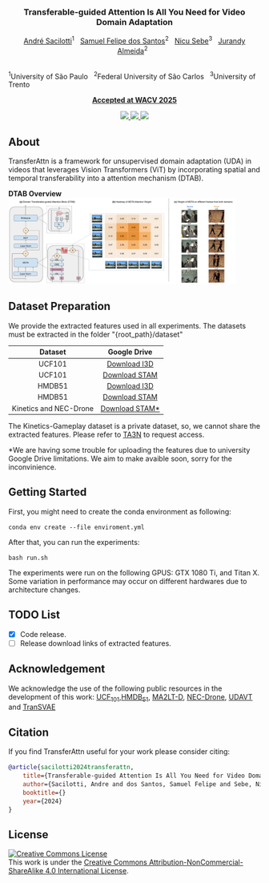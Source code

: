 <br />
<p align="center">
  
  <h3 align="center"><strong><br>Transferable-guided Attention Is All You Need for Video Domain Adaptation</strong></h3>

  <p align="center">
      <a href="https://scholar.google.com/citations?user=xBquKMgAAAAJ" target='_blank'>André Sacilotti</a><sup>1</sup>&nbsp;&nbsp;
      <a href="https://scholar.google.com/citations?user=QT362TYAAAAJ" target='_blank'> Samuel Felipe dos Santos</a><sup>2</sup>&nbsp;&nbsp;
      <a href="https://scholar.google.com/citations?user=stFCYOAAAAAJ" target='_blank'>Nicu Sebe</a><sup>3</sup>&nbsp;&nbsp;
      <a href="https://scholar.google.com/citations?user=VSc_vDMAAAAJ" target='_blank'>Jurandy Almeida</a><sup>2</sup>&nbsp;&nbsp;
</p>
    <br>
  <sup>1</sup>University of São Paulo&nbsp;&nbsp;
  <sup>2</sup>Federal University of São Carlos&nbsp;&nbsp;
  <sup>3</sup>University of Trento
  </p>
</p>

<p align="center">
 <a href="https://wacv2025.thecvf.com/" target='_blank'><b>Accepted at WACV 2025</b></a>
</p>

<p align="center">
  <a href="https://arxiv.org/abs/2407.01375" target='_blank'>
    <img src="https://img.shields.io/badge/Paper-%F0%9F%93%83-firebrick">
  </a>
  
  <a href="https://andre-sacilotti.github.io/transferattn-project-page/" target='_blank'>
    <img src="https://img.shields.io/badge/Project-%F0%9F%94%97-red">
  </a>
  

  <a href="" target='_blank'>
    <img src="https://visitor-badge.laobi.icu/badge?page_id=Andre-Sacilotti.transferattn-project-code">
  </a>
</p>

</p>

## About

 TransferAttn is a framework for unsupervised domain adaptation (UDA) in videos that leverages Vision Transformers (ViT) by incorporating spatial and temporal transferability into a attention mechanism (DTAB). 

<strong>DTAB Overview</strong> 
<img src="images/DTAB-1.png" width="90%">

## Dataset Preparation

We provide the extracted features used in all experiments. The datasets must be extracted in the folder "{root_path}/dataset"

| Dataset | Google Drive | 
| :-: | :-: |
| UCF101 | [Download I3D](https://drive.google.com/file/d/1GFxToYAoKsiu0_5liPm4xGSOF9C8GnSy) |
| UCF101 | [Download STAM](https://drive.google.com/file/d/1nwTBfX6bUPUGDijWF73AoVboK4jN4Mtf) |
| HMDB51 | [Download I3D](https://drive.google.com/file/d/1Q86XbWTt07SJysR45pcnocVhzJXq7E9j) | 
| HMDB51 | [Download STAM](https://drive.google.com/file/d/1MF1Axu0tV5WXZ9dofmkY57vq0_UfC4ce) | 
| Kinetics and NEC-Drone | [Download STAM*]() |

The Kinetics-Gameplay dataset is a private dataset, so, we cannot share the extracted features. Please refer to [TA3N](https://github.com/cmhungsteve/TA3N) to request access.

*We are having some trouble for uploading the features due to university Google Drive limitations. We aim to make avaible soon, sorry for the inconvinience.

## Getting Started

First, you might need to create the conda environment as following:

```shell
conda env create --file enviroment.yml
```

After that, you can run the experiments:

```shell
bash run.sh
```

The experiments were run on the following GPUS: GTX 1080 Ti, and Titan X. Some variation in performance may occur on different hardwares due to architecture changes.

## TODO List

- [x] Code release.
- [ ] Release download links of extracted features.

## Acknowledgement

We acknowledge the use of the following public resources in the development of this work: [UCF<sub>101</sub>](https://www.crcv.ucf.edu/data/UCF101.php),[HMDB<sub>51</sub>](https://serre-lab.clps.brown.edu/resource/hmdb-a-large-human-motion-database), [MA2LT-D](https://github.com/justchenpp/MA2L-TD), [NEC-Drone](https://github.com/jinwchoi/NEC-Drone-Dataset), [UDAVT](https://github.com/vturrisi/UDAVT) and [TranSVAE](https://github.com/ldkong1205/TranSVAE)


## Citation

If you find TransferAttn useful for your work please consider citing:

```bibtex
@article{sacilotti2024transferattn,
    title={Transferable-guided Attention Is All You Need for Video Domain Adaptationn},
    author={Sacilotti, Andre and dos Santos, Samuel Felipe and Sebe, Nicu and Almeida, Jurandy},
    booktitle={}
    year={2024}
}
```

## License

<a rel="license" href="http://creativecommons.org/licenses/by-nc-sa/4.0/"><img alt="Creative Commons License" style="border-width:0" src="https://i.creativecommons.org/l/by-nc-sa/4.0/80x15.png" /></a>
<br />
This work is under the <a rel="license" href="http://creativecommons.org/licenses/by-nc-sa/4.0/">Creative Commons Attribution-NonCommercial-ShareAlike 4.0 International License</a>.
